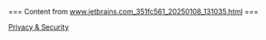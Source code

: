=== Content from www.jetbrains.com_351fc561_20250108_131035.html ===


[Privacy & Security](/privacy-security/)



